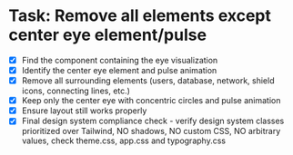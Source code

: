 # Task: Remove all elements except center eye element/pulse

- [x] Find the component containing the eye visualization
- [x] Identify the center eye element and pulse animation
- [x] Remove all surrounding elements (users, database, network, shield icons, connecting lines, etc.)
- [x] Keep only the center eye with concentric circles and pulse animation
- [x] Ensure layout still works properly
- [x] Final design system compliance check - verify design system classes prioritized over Tailwind, NO shadows, NO custom CSS, NO arbitrary values, check theme.css, app.css and typography.css
